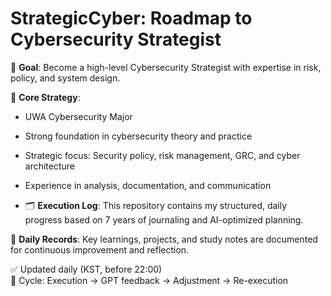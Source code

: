 # StrategicCyber: Roadmap to Cybersecurity Strategist
📌 **Goal**: Become a high-level Cybersecurity Strategist with expertise in risk, policy, and system design.

🧠 **Core Strategy**:
- UWA Cybersecurity Major
- Strong foundation in cybersecurity theory and practice
- Strategic focus: Security policy, risk management, GRC, and cyber architecture
- Experience in analysis, documentation, and communication

- 🗂️ **Execution Log**:
This repository contains my structured, daily progress based on 7 years of journaling and AI-optimized planning.

📅 **Daily Records**:
Key learnings, projects, and study notes are documented for continuous improvement and reflection.

✅ Updated daily (KST, before 22:00)  
🧩 Cycle: Execution → GPT feedback → Adjustment → Re-execution
